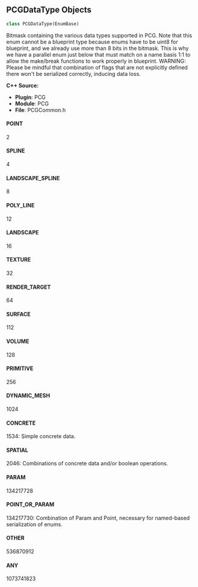 ## PCGDataType Objects

```python
class PCGDataType(EnumBase)
```

Bitmask containing the various data types supported in PCG. Note that this enum cannot be a blueprint type because
enums have to be uint8 for blueprint, and we already use more than 8 bits in the bitmask.
This is why we have a parallel enum just below that must match on a name basis 1:1 to allow the make/break functions to work properly
in blueprint.
WARNING: Please be mindful that combination of flags that are not explicitly defined there won't be serialized correctly, inducing data loss.

**C++ Source:**

- **Plugin**: PCG
- **Module**: PCG
- **File**: PCGCommon.h

<a id="unreal.PCGDataType.POINT"></a>

#### POINT

2

<a id="unreal.PCGDataType.SPLINE"></a>

#### SPLINE

4

<a id="unreal.PCGDataType.LANDSCAPE_SPLINE"></a>

#### LANDSCAPE_SPLINE

8

<a id="unreal.PCGDataType.POLY_LINE"></a>

#### POLY_LINE

12

<a id="unreal.PCGDataType.LANDSCAPE"></a>

#### LANDSCAPE

16

<a id="unreal.PCGDataType.TEXTURE"></a>

#### TEXTURE

32

<a id="unreal.PCGDataType.RENDER_TARGET"></a>

#### RENDER_TARGET

64

<a id="unreal.PCGDataType.SURFACE"></a>

#### SURFACE

112

<a id="unreal.PCGDataType.VOLUME"></a>

#### VOLUME

128

<a id="unreal.PCGDataType.PRIMITIVE"></a>

#### PRIMITIVE

256

<a id="unreal.PCGDataType.DYNAMIC_MESH"></a>

#### DYNAMIC_MESH

1024

<a id="unreal.PCGDataType.CONCRETE"></a>

#### CONCRETE

1534: Simple concrete data.

<a id="unreal.PCGDataType.SPATIAL"></a>

#### SPATIAL

2046: Combinations of concrete data and/or boolean operations.

<a id="unreal.PCGDataType.PARAM"></a>

#### PARAM

134217728

<a id="unreal.PCGDataType.POINT_OR_PARAM"></a>

#### POINT_OR_PARAM

134217730: Combination of Param and Point, necessary for named-based serialization of enums.

<a id="unreal.PCGDataType.OTHER"></a>

#### OTHER

536870912

<a id="unreal.PCGDataType.ANY"></a>

#### ANY

1073741823

<a id="unreal.PCGProjectionColorBlendMode"></a>